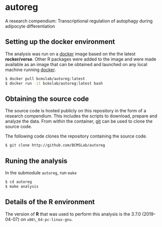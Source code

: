 # autoreg

A research compendium: Transcriptional regulation of autophagy during adipocyte differentiation

## Setting up the docker environment

The analysis was run on a [docker](https://hub.docker.com/r/bcmslab/autoreg/) image based on the the latest **rocker/verse**.
Other R packages were added to the image and were made available as an image that can be obtained and launched on any local
machine running [docker](https://hub.docker.com/r/bcmslab/autoreg/).

```bash
$ docker pull bcmslab/autoreg:latest
$ docker run -it bcmslab/autoreg:latest bash
```

## Obtaining the source code

The source code is hosted publicly on this repository in the form of a research compendium. This includes the scripts to
download, prepare and analyze the data. From within the container, [git](https://git-scm.com) can be
used to clone the source code.

The following code clones the repository containing the source code.

```bash
$ git clone http://github.com/BCMSLab/autoreg
```

## Runing the analysis

In the submodule `autoreg`, run `make`

```bash
$ cd autoreg
$ make analysis
```

## Details of the R environment
The version of **R** that was used to perform this analysis is the 3.7.0 (2019-04-07) on `x86\_64-pc-linux-gnu`.

